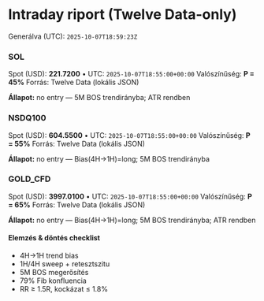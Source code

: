 # Intraday riport (Twelve Data-only)

Generálva (UTC): `2025-10-07T18:59:23Z`

### SOL

Spot (USD): **221.7200** • UTC: `2025-10-07T18:55:00+00:00`
Valószínűség: **P = 45%**
Forrás: Twelve Data (lokális JSON)

**Állapot:** no entry — 5M BOS trendirányba; ATR rendben

### NSDQ100

Spot (USD): **604.5500** • UTC: `2025-10-07T18:55:00+00:00`
Valószínűség: **P = 55%**
Forrás: Twelve Data (lokális JSON)

**Állapot:** no entry — Bias(4H→1H)=long; 5M BOS trendirányba

### GOLD_CFD

Spot (USD): **3997.0100** • UTC: `2025-10-07T18:55:00+00:00`
Valószínűség: **P = 65%**
Forrás: Twelve Data (lokális JSON)

**Állapot:** no entry — Bias(4H→1H)=long; 5M BOS trendirányba; ATR rendben

#### Elemzés & döntés checklist
- 4H→1H trend bias
- 1H/4H sweep + retesztszitu
- 5M BOS megerősítés
- 79% Fib konfluencia
- RR ≥ 1.5R, kockázat ≤ 1.8%
